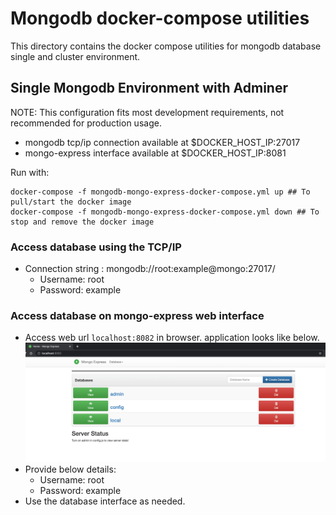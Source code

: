# Mongodb docker-compose utilities

This directory contains the docker compose utilities for mongodb database single and cluster environment.

## Single Mongodb Environment with Adminer
NOTE: This configuration fits most development requirements, not recommended for production usage.

- mongodb tcp/ip connection available at $DOCKER_HOST_IP:27017
- mongo-express interface available at $DOCKER_HOST_IP:8081

Run with:
````
docker-compose -f mongodb-mongo-express-docker-compose.yml up ## To pull/start the docker image
docker-compose -f mongodb-mongo-express-docker-compose.yml down ## To stop and remove the docker image
````

### Access database using the TCP/IP
- Connection string : mongodb://root:example@mongo:27017/
  - Username: root
  - Password: example

### Access database on mongo-express web interface
 - Access web url `localhost:8082` in browser. application looks like below.
![img.png](mongo-express.png)
 - Provide below details:
   - Username: root
   - Password: example
 - Use the database interface as needed.

